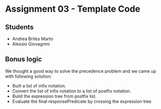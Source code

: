 # Assignment 03 - Template Code

## Students

- Andrea Brites Marto
- Alessio Giovagnini

## Bonus logic

We thought a good way to solve the precedence problem and we came up with following solution:

- Built a list of infix notation.
- Convert the list of infix notation to a list of postfix notation.
- Build the expression tree from postfix list.
- Evaluate the final responsePredicate by crossing the expression tree

